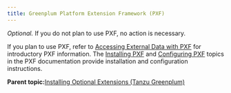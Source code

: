 ```yaml
---
title: Greenplum Platform Extension Framework (PXF) 
---
```


*Optional.* If you do not plan to use PXF, no action is necessary.

If you plan to use PXF, refer to [Accessing External Data with PXF](../admin_guide/external/pxf-overview.html) for introductory PXF information. The [Installing PXF](https://greenplum.docs.pivotal.io/pxf/latest/release/installing_pxf.html) and [Configuring PXF](https://greenplum.docs.pivotal.io/pxf/latest/using/instcfg_pxf.html) topics in the PXF documentation provide installation and configuration instructions.

**Parent topic:**[Installing Optional Extensions \(Tanzu Greenplum\)](data_sci_pkgs.html)

